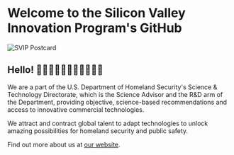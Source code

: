 # Welcome to the Silicon Valley Innovation Program's GitHub
![SVIP Postcard](https://github.com/user-attachments/assets/2a255f01-d73c-454d-84f3-046e592a4ceb)

## Hello! 👋👋🏿👋🏽👋🏻👋🏾👋🏼

We are a part of the U.S. Department of Homeland Security's Science & Technology Directorate, which is the Science Advisor and the R&D arm of the Department, providing objective, science-based recommendations and access to innovative commercial technologies.

We attract and contract global talent to adapt technologies to unlock amazing possibilities for homeland security and public safety. 

Find out more about us at [our website](https://www.dhs.gov/science-and-technology/svip).
